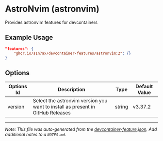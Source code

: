 
# AstroNvim (astronvim)

Provides astronvim features for devcontainers

## Example Usage

```json
"features": {
    "ghcr.io/s1n7ax/devcontainer-features/astronvim:2": {}
}
```

## Options

| Options Id | Description | Type | Default Value |
|-----|-----|-----|-----|
| version | Select the astronvim version you want to install as present in GitHub Releases | string | v3.37.2 |



---

_Note: This file was auto-generated from the [devcontainer-feature.json](https://github.com/s1n7ax/devcontainer-features/blob/main/src/astronvim/devcontainer-feature.json).  Add additional notes to a `NOTES.md`._
